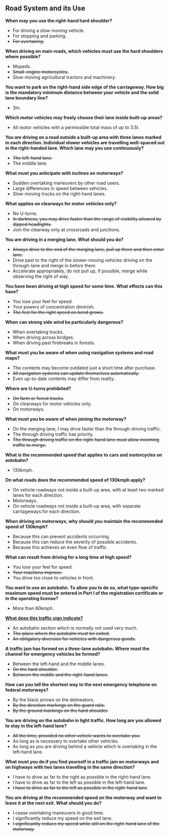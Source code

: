 ## Road System and its Use

**When may you use the right-hand hard shoulder?**
- For driving a slow-moving vehicle.
- For stopping and parking.
 - ~~For overtaking.~~

**When driving on main roads, which vehicles must use the hard shoulders where possible?**
- Mopeds.
- ~~Small-engine motorcycles.~~
- Slow-moving agricultural tractors and machinery.

**You want to park on the right-hand side edge of the carriageway. How big is the mandatory minimum distance between your vehicle and the solid lane boundary line?**
- 3m.

**Which motor vehicles may freely choose their lane inside built-up areas?**
- All motor vehicles with a permissible total mass of up to 3.5t.

**You are driving on a road outside a built-up area with three lanes marked in each direction. Individual slower vehicles are travelling well-spaced out in the right-handed lane. Which lane may you use continuously?**
- ~~The left-hand lane.~~
- The middle lane.

**What must you anticipate with inclines on motorways?**
- Sudden overtaking maneuvers by other road users.
- Large differences in speed between vehicles.
- Slow-moving trucks on the right-hand lanes.

**What applies on clearways for motor vehicles only?**
- No U-turns.
- ~~In darkness, you may drive faster than the range of visibility allowed by dipped headlights.~~
- Join the clearway only at crossroads and junctions.

**You are driving in a merging lane. What should you do?**
- ~~Always drive to the end of the merging lane, pull up there and then enter lane.~~
- Drive past to the right of the slower-moving vehicles driving on the through-lane and merge in before them.
- Accelerate appropriately, do not pull up, if possible, merge while observing the right of way.

**You have been driving at high speed for some time. What effects can this have?**
- You lose your feel for speed.
- Your powers of concentration diminish.
- ~~The feel for the right speed on bend grows.~~

**When can strong side wind be particularly dangerous?**
- When overtaking trucks.
- When driving across bridges.
- When driving past firebreaks in forests.

**What must you be aware of when using navigation systems and road maps?**
- The contents may become outdated just a short time after purchase.
- ~~All navigation systems can update themselves automatically.~~
- Even up-to-date contents may differ from reality.

**Where are U-turns prohibited?**
- ~~On farm or forest tracks.~~
- On clearways for motor vehicles only.
- On motorways.

**What must you be aware of when joining the motorway?**
- On the merging lane, I may drive faster than the through-driving traffic.
- The through driving traffic has priority.
- ~~The through driving traffic on the right-hand lane must allow incoming traffic to merge.~~

**What is the recommended speed that applies to cars and motorcycles on autobahn?**
- 130kmph.

**On what roads does the recommended speed of 130kmph apply?**
- On vehicle roadways not inside a built-up area, with at least two marked lanes for each direction.
- Motorways.
- On vehicle roadways not inside a built-up area, with separate carriageways for each direction.

**When driving on motorways, why should you maintain the recommended speed of 130kmph?**
- Because this can prevent accidents occurring.
- Because this can reduce the severity of possible accidents.
- Because this achieves an even flow of traffic.

**What can result from driving for a long time at high speed?**
- You lose your feel for speed.
- ~~Your reactions improve.~~
- You drive too close to vehicles in front.

**You want to use an autobahn. To allow you to do so, what type-specific maximum speed must be entered in Part I of the registration certificate or in the operating license?**
- More than 60kmph.

**[What does this traffic sign indicate?](https://routetogermany.github.io/img/signs/4.%20Richtzeichen%20nach%20Anlage%203/Zeichen_467.1-20_-_Umlenkungspfeil_(Streckenempfehlung)_rechtsweisend,_StVO_2013.svg)**
- An autobahn section which is normally not used very much.
- ~~The place where the autobahn must be exited.~~
- ~~An obligatory diversion for vehicles with dangerous goods.~~

**A traffic jam has formed on a three-lane autobahn. Where must the channel for emergency vehicles be formed?**
- Between the left-hand and the middle lanes.
- ~~On the hard shoulder.~~
- ~~Between the middle and the right-hand lanes.~~

**How can you tell the shortest way to the next emergency telephone on federal motorways?**
- By the black arrows on the delineators.
- ~~By the direction markings on the guard rails.~~
- ~~By the ground markings on the hard shoulder.~~

**You are driving on the autobahn in light traffic. How long are you allowed to stay in the left-hand lane?**
- ~~All the time, provided no other vehicle wants to overtake you.~~
- As long as is necessary to overtake other vehicles.
- As long as you are driving behind a vehicle which is overtaking in the left-hand lane.

**What must you do if you find yourself in a traffic jam on motorways and on highways with two lanes travelling in the same direction?**
- I have to drive as far to the right as possible in the right-hand lane.
- I have to drive as far to the left as possible in the left-hand lane.
- ~~I have to drive as far to the left as possible in the right-hand lane~~

**You are driving at the recommended speed on the motorway and want to leave it at the next exit. What should you do?**
- I cease overtaking maneuvers in good time.
- I significantly reduce my speed on the exit lane.
- ~~I significantly reduce my speed while still on the right-hand lane of the motorway.~~


